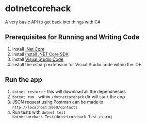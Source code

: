 # dotnetcorehack
A very basic API to get back into things with C#

## Prerequisites for Running and Writing Code
1. Install [.Net Core](https://www.microsoft.com/net/download/core)
2. Install [Install .NET Core SDK](https://www.microsoft.com/net/core#macos)
3. Install [Visual Studio Code](https://code.visualstudio.com/download)
4. Install the csharp extension for Visual Studio code within the IDE.

## Run the app 
1. `dotnet restore` - this will download all the dependnecies
2. `dotnet run` - within `/dotnetcorehack` dir will start the app
3. JSON request using Postman can be made to `http://localhost:5000/contacts`
4. Run tests with `dotnet test dotnetcorehack.Test/dotnetcorehack.Test.csproj`
